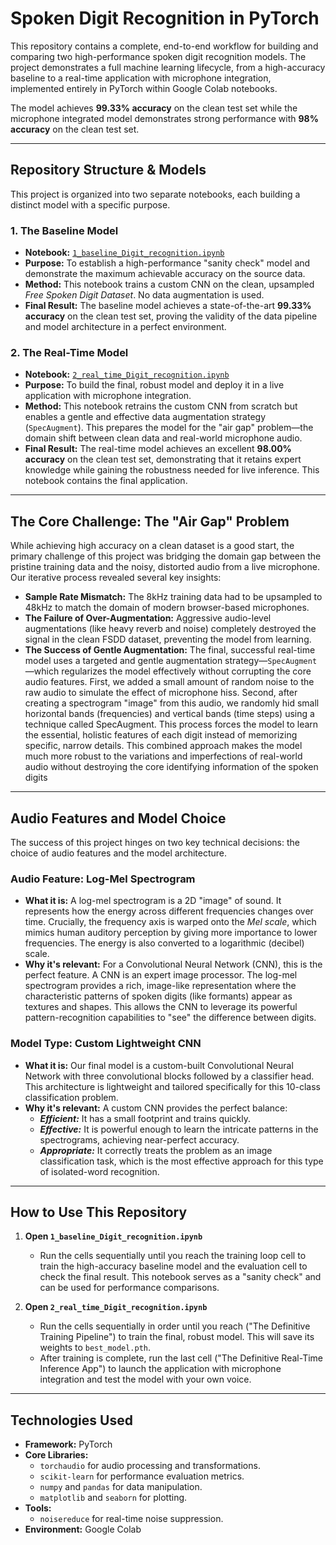 # Spoken Digit Recognition in PyTorch

This repository contains a complete, end-to-end workflow for building and comparing two high-performance spoken digit recognition models. The project demonstrates a full machine learning lifecycle, from a high-accuracy baseline to a real-time application with microphone integration, implemented entirely in PyTorch within Google Colab notebooks.

The model achieves **99.33% accuracy** on the clean test set while the microphone integrated model demonstrates strong performance with **98% accuracy** on the clean test set.

---

## Repository Structure & Models

This project is organized into two separate notebooks, each building a distinct model with a specific purpose.

### 1. The Baseline Model
-   **Notebook:** [`1_baseline_Digit_recognition.ipynb`](https://colab.research.google.com/drive/1JulNqWlnbPrhhWJyba6S1eT_VdcbDmnT?usp=sharing)
-   **Purpose:** To establish a high-performance "sanity check" model and demonstrate the maximum achievable accuracy on the source data.
-   **Method:** This notebook trains a custom CNN on the clean, upsampled *Free Spoken Digit Dataset*. No data augmentation is used.
-   **Final Result:** The baseline model achieves a state-of-the-art **99.33% accuracy** on the clean test set, proving the validity of the data pipeline and model architecture in a perfect environment.

### 2. The Real-Time Model
-   **Notebook:** [`2_real_time_Digit_recognition.ipynb`](https://colab.research.google.com/drive/17EJQJf-BP_g2p5oAxdBhmtc9OVtlOXYp?usp=sharing)
-   **Purpose:** To build the final, robust model and deploy it in a live application with microphone integration.
-   **Method:** This notebook retrains the custom CNN from scratch but enables a gentle and effective data augmentation strategy (`SpecAugment`). This prepares the model for the "air gap" problem—the domain shift between clean data and real-world microphone audio.
-   **Final Result:** The real-time model achieves an excellent **98.00% accuracy** on the clean test set, demonstrating that it retains expert knowledge while gaining the robustness needed for live inference. This notebook contains the final application.

---

## The Core Challenge: The "Air Gap" Problem

While achieving high accuracy on a clean dataset is a good start, the primary challenge of this project was bridging the domain gap between the pristine training data and the noisy, distorted audio from a live microphone. Our iterative process revealed several key insights:

-   **Sample Rate Mismatch:** The 8kHz training data had to be upsampled to 48kHz to match the domain of modern browser-based microphones.
-   **The Failure of Over-Augmentation:** Aggressive audio-level augmentations (like heavy reverb and noise) completely destroyed the signal in the clean FSDD dataset, preventing the model from learning.
-   **The Success of Gentle Augmentation:** The final, successful real-time model uses a targeted and gentle augmentation strategy—`SpecAugment`—which regularizes the model effectively without corrupting the core audio features. First, we added a small amount of random noise to the raw audio to simulate the effect of microphone hiss. Second, after creating a spectrogram "image" from this audio, we randomly hid small horizontal bands (frequencies) and vertical bands (time steps) using a technique called SpecAugment. This process forces the model to learn the essential, holistic features of each digit instead of memorizing specific, narrow details. This combined approach makes the model much more robust to the variations and imperfections of real-world audio without destroying the core identifying information of the spoken digits

---

## Audio Features and Model Choice

The success of this project hinges on two key technical decisions: the choice of audio features and the model architecture.

### Audio Feature: Log-Mel Spectrogram
-   **What it is:** A log-mel spectrogram is a 2D "image" of sound. It represents how the energy across different frequencies changes over time. Crucially, the frequency axis is warped onto the *Mel scale*, which mimics human auditory perception by giving more importance to lower frequencies. The energy is also converted to a logarithmic (decibel) scale.
-   **Why it's relevant:** For a Convolutional Neural Network (CNN), this is the perfect feature. A CNN is an expert image processor. The log-mel spectrogram provides a rich, image-like representation where the characteristic patterns of spoken digits (like formants) appear as textures and shapes. This allows the CNN to leverage its powerful pattern-recognition capabilities to "see" the difference between digits.

### Model Type: Custom Lightweight CNN
-   **What it is:** Our final model is a custom-built Convolutional Neural Network with three convolutional blocks followed by a classifier head. This architecture is lightweight and tailored specifically for this 10-class classification problem.
-   **Why it's relevant:** A custom CNN provides the perfect balance:
    -   ***Efficient:*** It has a small footprint and trains quickly.
    -   ***Effective:*** It is powerful enough to learn the intricate patterns in the spectrograms, achieving near-perfect accuracy.
    -   ***Appropriate:*** It correctly treats the problem as an image classification task, which is the most effective approach for this type of isolated-word recognition.

---

## How to Use This Repository

1.  **Open `1_baseline_Digit_recognition.ipynb`**
    -   Run the cells sequentially until you reach the training loop cell to train the high-accuracy baseline model and the evaluation cell to check the final result. This notebook serves as a "sanity check" and can be used for performance comparisons.

2.  **Open `2_real_time_Digit_recognition.ipynb`**
    -   Run the cells sequentially in order until you reach ("The Definitive Training Pipeline") to train the final, robust model. This will save its weights to `best_model.pth`.
    -   After training is complete, run the last cell ("The Definitive Real-Time Inference App") to launch the application with microphone integration and test the model with your own voice.

---

## Technologies Used

-   **Framework:** PyTorch
-   **Core Libraries:**
    -   `torchaudio` for audio processing and transformations.
    -   `scikit-learn` for performance evaluation metrics.
    -   `numpy` and `pandas` for data manipulation.
    -   `matplotlib` and `seaborn` for plotting.
-   **Tools:**
    -   `noisereduce` for real-time noise suppression.
-   **Environment:** Google Colab

